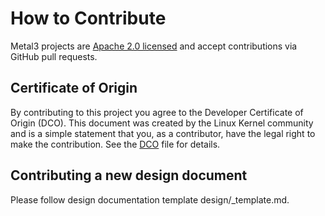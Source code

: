 # How to Contribute

Metal3 projects are [Apache 2.0 licensed](LICENSE) and accept contributions via
GitHub pull requests.

## Certificate of Origin

By contributing to this project you agree to the Developer Certificate of
Origin (DCO). This document was created by the Linux Kernel community and is a
simple statement that you, as a contributor, have the legal right to make the
contribution. See the [DCO](DCO) file for details.

## Contributing a new design document

Please follow design documentation template design/_template.md.
